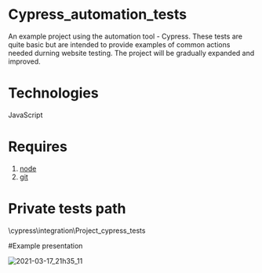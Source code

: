 # Cypress_automation_tests

An example project using the automation tool - Cypress. These tests are quite basic but are intended to provide examples of common actions needed durning website testing. 
The project will be gradually expanded and improved.

# Technologies
JavaScript

# Requires
1. [node](https://nodejs.org/en/)
2. [git](https://git-scm.com/)

# Private tests path
\cypress\integration\Project_cypress_tests

#Example presentation

![2021-03-17_21h35_11](https://user-images.githubusercontent.com/36187035/111534906-c8ca9400-8768-11eb-87af-00c7a8046f8f.gif)




